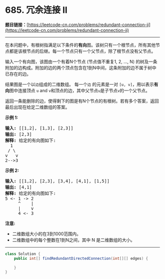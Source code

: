 # 685. 冗余连接 II

**题目链接：**[https://leetcode-cn.com/problems/redundant-connection-ii](https://leetcode-cn.com/problems/redundant-connection-ii)

---

<div class="content__1Y2H">
 <div class="notranslate">
  <p>在本问题中，有根树指满足以下条件的<strong>有向</strong>图。该树只有一个根节点，所有其他节点都是该根节点的后继。每一个节点只有一个父节点，除了根节点没有父节点。</p> 
  <p>输入一个有向图，该图由一个有着N个节点 (节点值不重复1, 2, ..., N) 的树及一条附加的边构成。附加的边的两个顶点包含在1到N中间，这条附加的边不属于树中已存在的边。</p> 
  <p>结果图是一个以<code>边</code>组成的二维数组。 每一个<code>边</code> 的元素是一对 <code>[u, v]</code>，用以表示<strong>有向</strong>图中连接顶点 <code>u</code> and <code>v</code>和顶点的边，其中父节点<code>u</code>是子节点<code>v</code>的一个父节点。</p> 
  <p>返回一条能删除的边，使得剩下的图是有N个节点的有根树。若有多个答案，返回最后出现在给定二维数组的答案。</p> 
  <p><strong>示例&nbsp;1:</strong></p> 
  <pre class="language-text"><strong>输入:</strong> [[1,2], [1,3], [2,3]]
<strong>输出:</strong> [2,3]
<strong>解释:</strong> 给定的有向图如下:
  1
 / \
v   v
2--&gt;3
</pre> 
  <p><strong>示例 2:</strong></p> 
  <pre class="language-text"><strong>输入:</strong> [[1,2], [2,3], [3,4], [4,1], [1,5]]
<strong>输出:</strong> [4,1]
<strong>解释:</strong> 给定的有向图如下:
5 &lt;- 1 -&gt; 2
     ^    |
     |    v
     4 &lt;- 3
</pre> 
  <p><strong>注意:</strong></p> 
  <ul> 
   <li>二维数组大小的在3到1000范围内。</li> 
   <li>二维数组中的每个整数在1到N之间，其中 N 是二维数组的大小。</li> 
  </ul> 
 </div>
</div>

---

```java
class Solution {
    public int[] findRedundantDirectedConnection(int[][] edges) {
        
    }
}
```